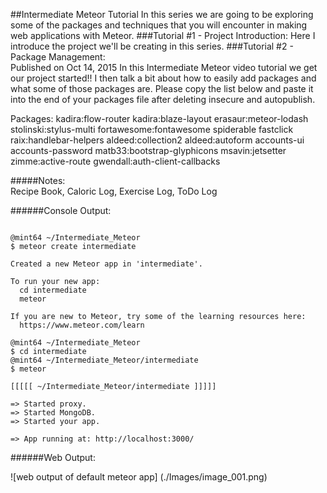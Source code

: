 ##Intermediate Meteor Tutorial
In this series we are going to be exploring some of the packages and techniques that you will encounter in making web applications with Meteor. 
###Tutorial #1 - Project Introduction: 
Here I introduce the project we'll be creating in this series.
###Tutorial #2 - Package Management:  
Published on Oct 14, 2015
In this Intermediate Meteor video tutorial we get our project started!! I then talk a bit about how to easily add packages and what some of those packages are. Please copy the list below and paste it into the end of your packages file after deleting insecure and autopublish. 

Packages:
kadira:flow-router
kadira:blaze-layout
erasaur:meteor-lodash
stolinski:stylus-multi
fortawesome:fontawesome
spiderable
fastclick
raix:handlebar-helpers
aldeed:collection2
aldeed:autoform
accounts-ui
accounts-password
matb33:bootstrap-glyphicons
msavin:jetsetter
zimme:active-route
gwendall:auth-client-callbacks


#####Notes:  
Recipe Book, Caloric Log, Exercise Log, ToDo Log 

######Console Output:  

```Console  

@mint64 ~/Intermediate_Meteor 
$ meteor create intermediate

Created a new Meteor app in 'intermediate'.   

To run your new app:                          
  cd intermediate                             
  meteor                                      
                                              
If you are new to Meteor, try some of the learning resources here:
  https://www.meteor.com/learn                
                                              
@mint64 ~/Intermediate_Meteor 
$ cd intermediate
@mint64 ~/Intermediate_Meteor/intermediate 
$ meteor

[[[[[ ~/Intermediate_Meteor/intermediate ]]]]]

=> Started proxy.                             
=> Started MongoDB.                           
=> Started your app.                          

=> App running at: http://localhost:3000/

```

######Web Output:  

![web output of default meteor app] (./Images/image_001.png)




























